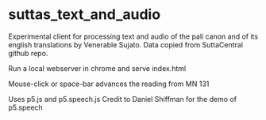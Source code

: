 # suttas_text_and_audio

Experimental client for processing text and audio of the pali canon and of its english translations by Venerable Sujato. Data copied from SuttaCentral github repo.

Run a local webserver in chrome and serve index.html

Mouse-click or space-bar advances the reading from MN 131

Uses p5.js and p5.speech.js
Credit to Daniel Shiffman for the demo of p5.speech
